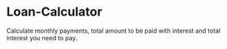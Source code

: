 # Loan-Calculator

Calculate monthly payments, total amount to be paid with interest and total interest you need to pay.
